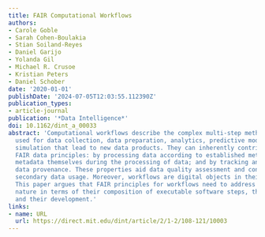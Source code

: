 ```yaml
---
title: FAIR Computational Workflows
authors:
- Carole Goble
- Sarah Cohen-Boulakia
- Stian Soiland-Reyes
- Daniel Garijo
- Yolanda Gil
- Michael R. Crusoe
- Kristian Peters
- Daniel Schober
date: '2020-01-01'
publishDate: '2024-07-05T12:03:55.112390Z'
publication_types:
- article-journal
publication: '*Data Intelligence*'
doi: 10.1162/dint_a_00033
abstract: 'Computational workflows describe the complex multi-step methods that are
  used for data collection, data preparation, analytics, predictive modelling, and
  simulation that lead to new data products. They can inherently contribute to the
  FAIR data principles: by processing data according to established metadata; by creating
  metadata themselves during the processing of data; and by tracking and recording
  data provenance. These properties aid data quality assessment and contribute to
  secondary data usage. Moreover, workflows are digital objects in their own right.
  This paper argues that FAIR principles for workflows need to address their specific
  nature in terms of their composition of executable software steps, their provenance,
  and their development.'
links:
- name: URL
  url: https://direct.mit.edu/dint/article/2/1-2/108-121/10003
---
```

